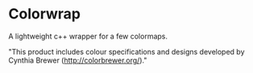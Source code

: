 Colorwrap
=========

A lightweight c++ wrapper for a few colormaps.

"This product includes colour specifications and designs developed by Cynthia
Brewer (http://colorbrewer.org/)." 

